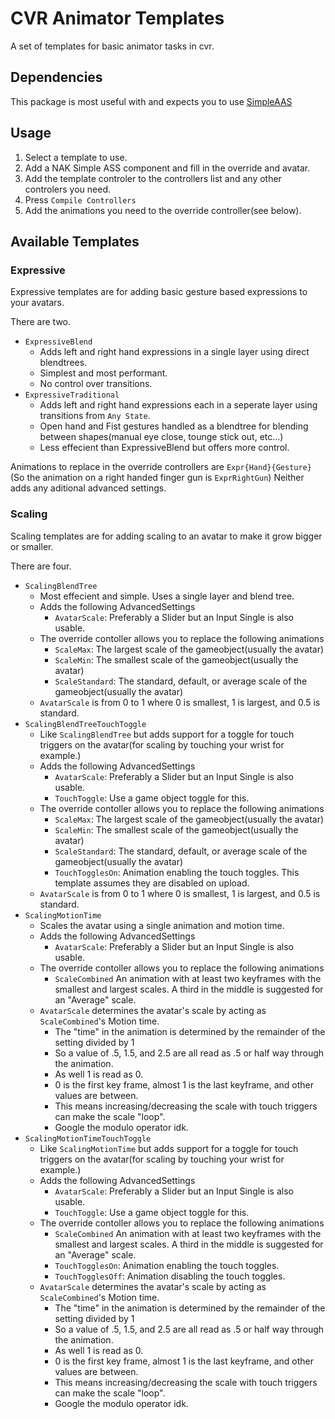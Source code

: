 # CVR Animator Templates
A set of templates for basic animator tasks in cvr.

## Dependencies
This package is most useful with and expects you to use [SimpleAAS](https://github.com/NotAKidOnSteam/SimpleAAS)

## Usage

1. Select a template to use.
2. Add a NAK Simple ASS component and fill in the override and avatar.
3. Add the template controler to the controllers list and any other controlers you need.
4. Press `Compile Controllers`
5. Add the animations you need to the override controller(see below).

## Available Templates
### Expressive
Expressive templates are for adding basic gesture based expressions to your avatars.

There are two.
- `ExpressiveBlend`
	+ Adds left and right hand expressions in a single layer using direct blendtrees.
	+ Simplest and most performant.
	+ No control over transitions.
- `ExpressiveTraditional`
	+ Adds left and right hand expressions each in a seperate layer using transitions from `Any State`.
	+ Open hand and Fist gestures handled as a blendtree for blending between shapes(manual eye close, tounge stick out, etc...)
	+ Less effecient than ExpressiveBlend but offers more control.

Animations to replace in the override controllers are `Expr{Hand}{Gesture}`(So the animation on a right handed finger gun is `ExprRightGun`) Neither adds any aditional advanced settings.

### Scaling
Scaling templates are for adding scaling to an avatar to make it grow bigger or smaller.

There are four.
- `ScalingBlendTree`
	+ Most effecient and simple. Uses a single layer and blend tree.
	+ Adds the following AdvancedSettings
		* `AvatarScale`: Preferably a Slider but an Input Single is also usable.
	+ The override contoller allows you to replace the following animations
		* `ScaleMax`: The largest scale of the gameobject(usually the avatar)
		* `ScaleMin`: The smallest scale of the gameobject(usually the avatar)
		* `ScaleStandard`: The standard, default, or average scale of the gameobject(usually the avatar)
	+ `AvatarScale` is from 0 to 1 where 0 is smallest, 1 is largest, and 0.5 is standard.
- `ScalingBlendTreeTouchToggle`
	+ Like `ScalingBlendTree` but adds support for a toggle for touch triggers on the avatar(for scaling by touching your wrist for example.)
	+ Adds the following AdvancedSettings
		* `AvatarScale`: Preferably a Slider but an Input Single is also usable.
		* `TouchToggle`: Use a game object toggle for this.
	+ The override contoller allows you to replace the following animations
		* `ScaleMax`: The largest scale of the gameobject(usually the avatar)
		* `ScaleMin`: The smallest scale of the gameobject(usually the avatar)
		* `ScaleStandard`: The standard, default, or average scale of the gameobject(usually the avatar)
		* `TouchTogglesOn`: Animation enabling the touch toggles. This template assumes they are disabled on upload.
	+ `AvatarScale` is from 0 to 1 where 0 is smallest, 1 is largest, and 0.5 is standard.
- `ScalingMotionTime`
	+ Scales the avatar using a single animation and motion time.
	+ Adds the following AdvancedSettings
		* `AvatarScale`: Preferably a Slider but an Input Single is also usable.
	+ The override contoller allows you to replace the following animations
		* `ScaleCombined` An animation with at least two keyframes with the smallest and largest scales. A third in the middle is suggested for an "Average" scale.
	+ `AvatarScale` determines the avatar's scale by acting as `ScaleCombined`'s Motion time.
		* The "time" in the animation is determined by the remainder of the setting divided by 1
		* So a value of .5, 1.5, and 2.5 are all read as .5 or half way through the animation.
		* As well 1 is read as 0.
		* 0 is the first key frame, almost 1 is the last keyframe, and other values are between.
		* This means increasing/decreasing the scale with touch triggers can make the scale "loop".
		* Google the modulo operator idk.
- `ScalingMotionTimeTouchToggle`
	+ Like `ScalingMotionTime` but adds support for a toggle for touch triggers on the avatar(for scaling by touching your wrist for example.)
	+ Adds the following AdvancedSettings
		* `AvatarScale`: Preferably a Slider but an Input Single is also usable.
		* `TouchToggle`: Use a game object toggle for this.
	+ The override contoller allows you to replace the following animations
		* `ScaleCombined` An animation with at least two keyframes with the smallest and largest scales. A third in the middle is suggested for an "Average" scale.
		* `TouchTogglesOn`: Animation enabling the touch toggles.
		* `TouchTogglesOff`: Animation disabling the touch toggles. 
	+ `AvatarScale` determines the avatar's scale by acting as `ScaleCombined`'s Motion time.
		* The "time" in the animation is determined by the remainder of the setting divided by 1
		* So a value of .5, 1.5, and 2.5 are all read as .5 or half way through the animation.
		* As well 1 is read as 0.
		* 0 is the first key frame, almost 1 is the last keyframe, and other values are between.
		* This means increasing/decreasing the scale with touch triggers can make the scale "loop".
		* Google the modulo operator idk.
